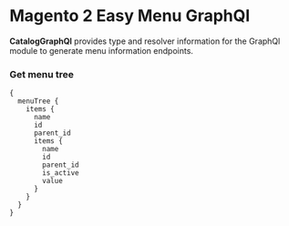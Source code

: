 # Magento 2 Easy Menu GraphQl

**CatalogGraphQl** provides type and resolver information for the GraphQl module
to generate menu information endpoints.

### Get menu tree
```
{
  menuTree {
    items {
      name
      id
      parent_id
      items {
        name
        id
        parent_id
        is_active
        value
      }
    }
  }
}
```
